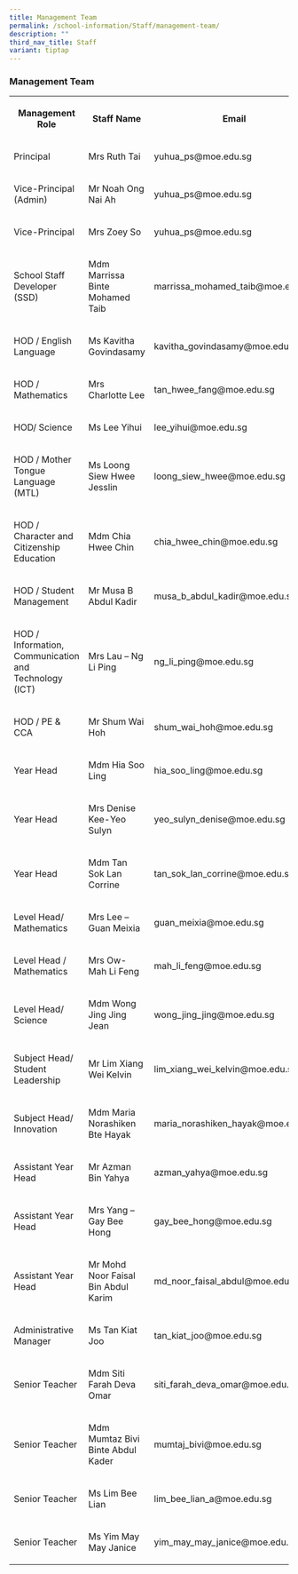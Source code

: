 ```yaml
---
title: Management Team
permalink: /school-information/Staff/management-team/
description: ""
third_nav_title: Staff
variant: tiptap
---
```

<h3>Management Team</h3><table><tbody><tr><th rowspan="1" colspan="1"><p>Management Role</p></th><th rowspan="1" colspan="1"><p>Staff Name</p></th><th rowspan="1" colspan="1"><p>Email</p></th></tr><tr><td rowspan="1" colspan="1"><p>Principal</p></td><td rowspan="1" colspan="1"><p>Mrs Ruth Tai</p></td><td rowspan="1" colspan="1"><p>yuhua_ps@moe.edu.sg</p></td></tr><tr><td rowspan="1" colspan="1"><p>Vice-Principal (Admin)</p></td><td rowspan="1" colspan="1"><p>Mr Noah Ong Nai Ah</p></td><td rowspan="1" colspan="1"><p>yuhua_ps@moe.edu.sg</p></td></tr><tr><td rowspan="1" colspan="1"><p>Vice-Principal</p></td><td rowspan="1" colspan="1"><p>Mrs Zoey So</p></td><td rowspan="1" colspan="1"><p>yuhua_ps@moe.edu.sg</p></td></tr><tr><td rowspan="1" colspan="1"><p>School Staff Developer (SSD)</p></td><td rowspan="1" colspan="1"><p>Mdm Marrissa Binte Mohamed Taib</p></td><td rowspan="1" colspan="1"><p>marrissa_mohamed_taib@moe.edu.sg</p></td></tr><tr><td rowspan="1" colspan="1"><p>HOD / English Language</p></td><td rowspan="1" colspan="1"><p>Ms Kavitha Govindasamy</p></td><td rowspan="1" colspan="1"><p>kavitha_govindasamy@moe.edu.sg</p></td></tr><tr><td rowspan="1" colspan="1"><p>HOD / Mathematics</p></td><td rowspan="1" colspan="1"><p>Mrs Charlotte Lee</p></td><td rowspan="1" colspan="1"><p>tan_hwee_fang@moe.edu.sg</p></td></tr><tr><td rowspan="1" colspan="1"><p>HOD/ Science</p></td><td rowspan="1" colspan="1"><p>Ms Lee Yihui</p></td><td rowspan="1" colspan="1"><p>lee_yihui@moe.edu.sg</p></td></tr><tr><td rowspan="1" colspan="1"><p>HOD / Mother Tongue Language (MTL)</p></td><td rowspan="1" colspan="1"><p>Ms Loong Siew Hwee Jesslin</p></td><td rowspan="1" colspan="1"><p>loong_siew_hwee@moe.edu.sg</p></td></tr><tr><td rowspan="1" colspan="1"><p>HOD / Character and Citizenship Education</p></td><td rowspan="1" colspan="1"><p>Mdm Chia Hwee Chin</p></td><td rowspan="1" colspan="1"><p>chia_hwee_chin@moe.edu.sg</p></td></tr><tr><td rowspan="1" colspan="1"><p>HOD / Student Management</p></td><td rowspan="1" colspan="1"><p>Mr Musa B Abdul Kadir</p></td><td rowspan="1" colspan="1"><p>musa_b_abdul_kadir@moe.edu.sg</p></td></tr><tr><td rowspan="1" colspan="1"><p>HOD / Information, Communication and Technology (ICT)</p></td><td rowspan="1" colspan="1"><p>Mrs Lau – Ng Li Ping</p></td><td rowspan="1" colspan="1"><p>ng_li_ping@moe.edu.sg</p></td></tr><tr><td rowspan="1" colspan="1"><p>HOD / PE &amp; CCA</p></td><td rowspan="1" colspan="1"><p>Mr Shum Wai Hoh</p></td><td rowspan="1" colspan="1"><p>shum_wai_hoh@moe.edu.sg</p></td></tr><tr><td rowspan="1" colspan="1"><p>Year Head</p></td><td rowspan="1" colspan="1"><p>Mdm Hia Soo Ling</p></td><td rowspan="1" colspan="1"><p>hia_soo_ling@moe.edu.sg</p></td></tr><tr><td rowspan="1" colspan="1"><p>Year Head</p></td><td rowspan="1" colspan="1"><p>Mrs Denise Kee-Yeo Sulyn</p></td><td rowspan="1" colspan="1"><p>yeo_sulyn_denise@moe.edu.sg</p></td></tr><tr><td rowspan="1" colspan="1"><p>Year Head</p></td><td rowspan="1" colspan="1"><p>Mdm Tan Sok Lan Corrine</p></td><td rowspan="1" colspan="1"><p>tan_sok_lan_corrine@moe.edu.sg</p></td></tr><tr><td rowspan="1" colspan="1"><p>Level Head/ Mathematics</p></td><td rowspan="1" colspan="1"><p>Mrs Lee – Guan Meixia</p></td><td rowspan="1" colspan="1"><p>guan_meixia@moe.edu.sg</p></td></tr><tr><td rowspan="1" colspan="1"><p>Level Head / Mathematics</p></td><td rowspan="1" colspan="1"><p>Mrs Ow- Mah Li Feng</p></td><td rowspan="1" colspan="1"><p>mah_li_feng@moe.edu.sg</p></td></tr><tr><td rowspan="1" colspan="1"><p>Level Head/ Science</p></td><td rowspan="1" colspan="1"><p>Mdm Wong Jing Jing Jean</p></td><td rowspan="1" colspan="1"><p>wong_jing_jing@moe.edu.sg</p></td></tr><tr><td rowspan="1" colspan="1"><p>Subject Head/ Student Leadership</p></td><td rowspan="1" colspan="1"><p>Mr Lim Xiang Wei Kelvin</p></td><td rowspan="1" colspan="1"><p>lim_xiang_wei_kelvin@moe.edu.sg</p></td></tr><tr><td rowspan="1" colspan="1"><p>Subject Head/ Innovation</p></td><td rowspan="1" colspan="1"><p>Mdm Maria Norashiken Bte Hayak</p></td><td rowspan="1" colspan="1"><p>maria_norashiken_hayak@moe.edu.sg</p></td></tr><tr><td rowspan="1" colspan="1"><p>Assistant Year Head</p></td><td rowspan="1" colspan="1"><p>Mr Azman Bin Yahya</p></td><td rowspan="1" colspan="1"><p>azman_yahya@moe.edu.sg</p></td></tr><tr><td rowspan="1" colspan="1"><p>Assistant Year Head</p></td><td rowspan="1" colspan="1"><p>Mrs Yang – Gay Bee Hong</p></td><td rowspan="1" colspan="1"><p>gay_bee_hong@moe.edu.sg</p></td></tr><tr><td rowspan="1" colspan="1"><p>Assistant Year Head</p></td><td rowspan="1" colspan="1"><p>Mr Mohd Noor Faisal Bin Abdul Karim</p></td><td rowspan="1" colspan="1"><p>md_noor_faisal_abdul@moe.edu.sg</p></td></tr><tr><td rowspan="1" colspan="1"><p>Administrative Manager</p></td><td rowspan="1" colspan="1"><p>Ms Tan Kiat Joo</p></td><td rowspan="1" colspan="1"><p>tan_kiat_joo@moe.edu.sg</p></td></tr><tr><td rowspan="1" colspan="1"><p>Senior Teacher</p></td><td rowspan="1" colspan="1"><p>Mdm Siti Farah Deva Omar</p></td><td rowspan="1" colspan="1"><p>siti_farah_deva_omar@moe.edu.sg</p></td></tr><tr><td rowspan="1" colspan="1"><p>Senior Teacher</p></td><td rowspan="1" colspan="1"><p>Mdm Mumtaz Bivi Binte Abdul Kader</p></td><td rowspan="1" colspan="1"><p>mumtaj_bivi@moe.edu.sg</p></td></tr><tr><td rowspan="1" colspan="1"><p>Senior Teacher</p></td><td rowspan="1" colspan="1"><p>Ms Lim Bee Lian</p></td><td rowspan="1" colspan="1"><p>lim_bee_lian_a@moe.edu.sg</p></td></tr><tr><td rowspan="1" colspan="1"><p>Senior Teacher</p></td><td rowspan="1" colspan="1"><p>Ms Yim May May Janice</p></td><td rowspan="1" colspan="1"><p>yim_may_may_janice@moe.edu.sg</p></td></tr></tbody></table><p></p>